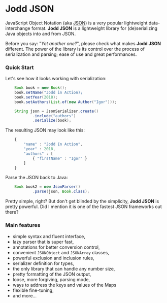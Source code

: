 # Jodd JSON

JavaScript Object Notation \(aka [JSON](http://json.org/)\) is a very popular lightweight data-interchange format. **Jodd JSON** is a lightweight library for \(de\)serializing Java objects into and from JSON.

Before you say: "_Yet another one?_", please check what makes **Jodd JSON** different. The power of the library is its control over the process of serialization and parsing; ease of use and great performances.

### Quick Start <a id="quick-start"></a>

Let's see how it looks working with serialization:

```java
    Book book = new Book();
    book.setName("Jodd in Action);
    book.setYear(2018);
    book.setAuthors(List.of(new Author("Igor")));

    String json = JsonSerializer.create()
            .include("authors")
            .serialize(book);
```

The resulting JSON may look like this:

```javascript
    {
        "name" : "Jodd In Action",
        "year" : 2018,
        "authors" : [
            { "firstName" : "Igor" }
        ]
    }
```

Parse the JSON back to Java:

```java
    Book book2 = new JsonParser()
            .parse(json, Book.class);
```

Pretty simple, right? But don't get blinded by the simplicity, **Jodd JSON** is pretty powerful. Did I mention it is one of the fastest JSON frameworks out there?

### Main features

* simple syntax and fluent interface,
* lazy parser that is super fast,
* annotations for better conversion control,
* convenient `JSONObject` and `JSONArray` classes,
* powerful exclusion and inclusion rules,
* serializer definition for types,
* the only library that can handle any number size,
* pretty formatting of the JSON output,
* loose, more forgiving, parsing mode,
* ways to address the keys and values of the Maps
* flexible fine-tuning,
* and more…

